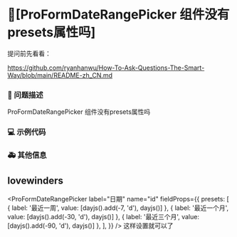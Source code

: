 # 🧐[ProFormDateRangePicker 组件没有presets属性吗]

提问前先看看：

https://github.com/ryanhanwu/How-To-Ask-Questions-The-Smart-Way/blob/main/README-zh_CN.md

### 🧐 问题描述

ProFormDateRangePicker 组件没有presets属性吗

### 💻 示例代码

### 🚑 其他信息

## lovewinders

<ProFormDateRangePicker
label="日期"
name="id"
fieldProps={{
      presets: [
        { label: '最近一周', value: [dayjs().add(-7, 'd'), dayjs()] },
        { label: '最近一个月', value: [dayjs().add(-30, 'd'), dayjs()] },
        { label: '最近三个月', value: [dayjs().add(-90, 'd'), dayjs()] },
      ],
    }}
/>
这样设置就可以了
